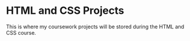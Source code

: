 # HTML and CSS Projects
 This is where my coursework projects will be stored during the HTML and CSS course.
